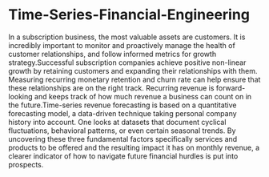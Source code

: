 # Time-Series-Financial-Engineering
In a subscription business, the most valuable assets are customers. It is incredibly important to monitor and proactively manage the health of customer relationships, and follow informed metrics for growth strategy.Successful subscription companies achieve positive non-linear growth by retaining customers and expanding their relationships with them. Measuring recurring monetary retention and churn rate can help ensure that these relationships are on the right track. Recurring revenue is forward-looking and keeps track of how much revenue a business can count on in the future.Time-series revenue forecasting is based on a quantitative forecasting model, a data-driven technique taking personal company history into account. One looks at datasets that document cyclical fluctuations, behavioral patterns, or even certain seasonal trends. By uncovering these three fundamental factors specifically services and products to be offered and the resulting impact it has on monthly revenue, a clearer indicator of how to navigate future financial hurdles is put into prospects.
